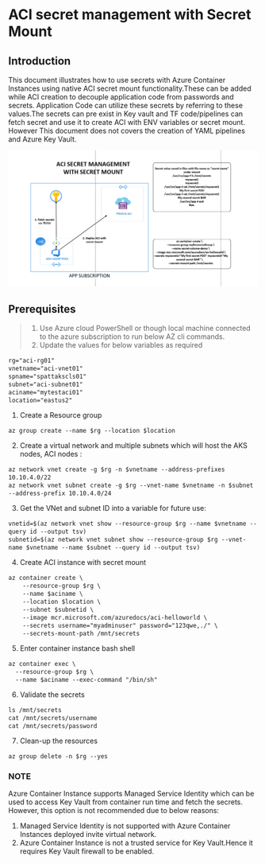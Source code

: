 # ACI secret management with Secret Mount





## Introduction

This document illustrates how to use secrets with Azure Container Instances using native ACI secret mount functionality.These can be added while ACI creation to decouple application code from passwords and secrets. Application Code can utilize these secrets by referring to these values.The secrets can pre exist in Key vault and TF code/pipelines can fetch secret and use it to create ACI with ENV variables or secret mount. However This document does not covers the creation of YAML pipelines and Azure Key Vault.


![test](/ACI-secretmgmt/secret-mount/aci_secret.PNG)

## Prerequisites
> 1. Use Azure cloud PowerShell or though local machine connected to the azure subscription to run below AZ cli commands.
> 2. Update the values for below variables as required 
```
rg="aci-rg01"
vnetname="aci-vnet01"
spname="spattakscls01"
subnet="aci-subnet01"
aciname="mytestaci01"
location="eastus2"

```

1. Create a Resource group
```
az group create --name $rg --location $location
```

2. Create a virtual network and multiple subnets which will host the AKS nodes, ACI nodes : 
```
az network vnet create -g $rg -n $vnetname --address-prefixes 10.10.4.0/22
az network vnet subnet create -g $rg --vnet-name $vnetname -n $subnet --address-prefix 10.10.4.0/24
```

3. Get the VNet and subnet ID into a variable for future use:
```
vnetid=$(az network vnet show --resource-group $rg --name $vnetname --query id --output tsv)
subnetid=$(az network vnet subnet show --resource-group $rg --vnet-name $vnetname --name $subnet --query id --output tsv)

```
4. Create ACI instance with secret mount

```
az container create \
    --resource-group $rg \
    --name $aciname \
    --location $location \
    --subnet $subnetid \
    --image mcr.microsoft.com/azuredocs/aci-helloworld \
    --secrets username="myadminuser" password="123qwe,./" \
    --secrets-mount-path /mnt/secrets

```

5. Enter container instance bash shell

```
az container exec \
  --resource-group $rg \
  --name $aciname --exec-command "/bin/sh"
```

6. Validate the secrets
```
ls /mnt/secrets
cat /mnt/secrets/username
cat /mnt/secrets/password

```
7. Clean-up the resources

```
az group delete -n $rg --yes

```

### NOTE
Azure Container Instance supports Managed Service Identity which can be used to access Key Vault from container run time and fetch the secrets. However, this option is not recommended due to below reasons:

1. Managed Service Identity is not supported with Azure Container Instances deployed invite virtual network.
2. Azure Container Instance is not a trusted service for Key Vault.Hence it requires Key Vault firewall to be enabled.

